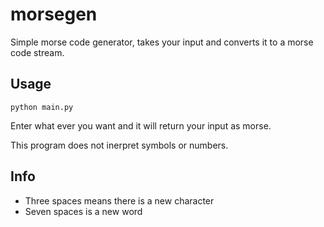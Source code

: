 # morsegen
Simple morse code generator, takes your input and converts it to a morse code stream.

## Usage
```python main.py```

Enter what ever you want and it will return your input as morse.

This program does not inerpret symbols or numbers.

## Info
- Three spaces means there is a new character
- Seven spaces is a new word
